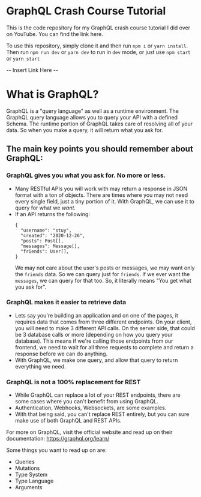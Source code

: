 # GraphQL Crash Course Tutorial

This is the code repository for my GraphQL crash course tutorial I did over on YouTube. You can find the link here.

To use this repository, simply clone it and then run `npm i` or `yarn install`. Then run `npm run dev` or `yarn dev` to run in `dev` mode, or just use `npm start` or `yarn start`

-- Insert Link Here --

# What is GraphQL?

GraphQL is a "query language" as well as a runtime environment. The GraphQL query language allows you to query your API with a defined Schema. The runtime portion of GraphQL takes care of resolving all of your data. So when you make a query, it will return what you ask for.

## The main key points you should remember about GraphQL:

### **GraphQL gives you what you ask for. No more or less.**

- Many RESTful APIs you will work with may return a response in JSON format with a ton of objects. There are times where you may not need every single field, just a tiny portion of it. With GraphQL, we can use it to query for what we _want_.
- If an API returns the following:
  ```
  {
    "username": "stuy",
    "created": "2020-12-26",
    "posts": Post[],
    "messages": Message[],
    "friends": User[],
  }
  ```
  We may not care about the user's posts or messages, we may want only the `friends` data. So we can query just for `friends`. If we ever want the `messages`, we can query for that too. So, it literally means "You get what you ask for".

### **GraphQL makes it easier to retrieve data**

- Lets say you're building an application and on one of the pages, it requires data that comes from three different endpoints. On your client, you will need to make 3 different API calls. On the server side, that could be 3 database calls or more (depending on how you query your database). This means if we're calling those endpoints from our frontend, we need to wait for all three requests to complete and return a response before we can do anything.
- With GraphQL, we make one query, and allow that query to return everything we need.

### **GraphQL is not a 100% replacement for REST**

- While GraphQL can replace a lot of your REST endpoints, there are some cases where you can't benefit from using GraphQL.
- Authentication, Webhooks, Websockets, are some examples.
- With that being said, you can't replace REST entirely, but you can sure make use of both GraphQL and REST APIs.

For more on GraphQL, visit the official website and read up on their documentation: https://graphql.org/learn/

Some things you want to read up on are:

- Queries
- Mutations
- Type System
- Type Language
- Arguments
